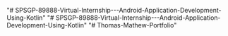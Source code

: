 "# SPSGP-89888-Virtual-Internship---Android-Application-Development-Using-Kotlin" 
"# SPSGP-89888-Virtual-Internship---Android-Application-Development-Using-Kotlin" 
"# Thomas-Mathew-Portfolio" 
